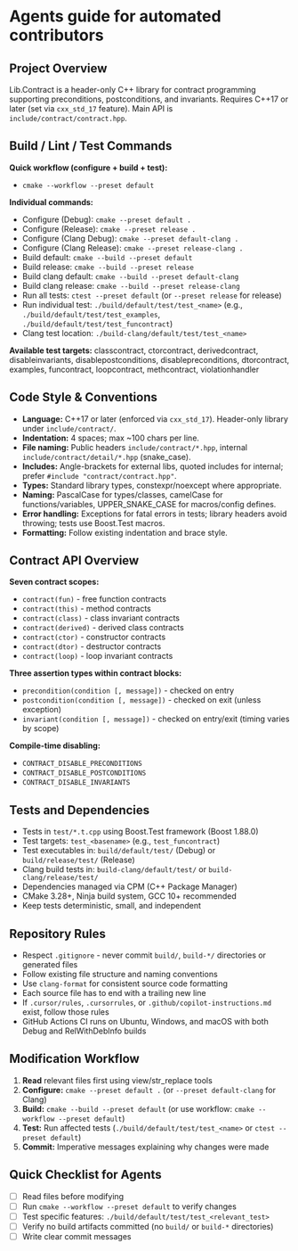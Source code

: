 # Agents guide for automated contributors

## Project Overview
Lib.Contract is a header-only C++ library for contract programming supporting preconditions, postconditions, and invariants. Requires C++17 or later (set via `cxx_std_17` feature). Main API is `include/contract/contract.hpp`.

## Build / Lint / Test Commands
**Quick workflow (configure + build + test):**
- `cmake --workflow --preset default`

**Individual commands:**
- Configure (Debug): `cmake --preset default .`
- Configure (Release): `cmake --preset release .`
- Configure (Clang Debug): `cmake --preset default-clang .`
- Configure (Clang Release): `cmake --preset release-clang .`
- Build default: `cmake --build --preset default`
- Build release: `cmake --build --preset release`
- Build clang default: `cmake --build --preset default-clang`
- Build clang release: `cmake --build --preset release-clang`
- Run all tests: `ctest --preset default` (or `--preset release` for release)
- Run individual test: `./build/default/test/test_<name>` (e.g., `./build/default/test/test_examples`, `./build/default/test/test_funcontract`)
- Clang test location: `./build-clang/default/test/test_<name>`

**Available test targets:** classcontract, ctorcontract, derivedcontract, disableinvariants, disablepostconditions, disablepreconditions, dtorcontract, examples, funcontract, loopcontract, methcontract, violationhandler

## Code Style & Conventions
- **Language:** C++17 or later (enforced via `cxx_std_17`). Header-only library under `include/contract/`.
- **Indentation:** 4 spaces; max ~100 chars per line.
- **File naming:** Public headers `include/contract/*.hpp`, internal `include/contract/detail/*.hpp` (snake_case).
- **Includes:** Angle-brackets for external libs, quoted includes for internal; prefer `#include "contract/contract.hpp"`.
- **Types:** Standard library types, constexpr/noexcept where appropriate.
- **Naming:** PascalCase for types/classes, camelCase for functions/variables, UPPER_SNAKE_CASE for macros/config defines.
- **Error handling:** Exceptions for fatal errors in tests; library headers avoid throwing; tests use Boost.Test macros.
- **Formatting:** Follow existing indentation and brace style.

## Contract API Overview
**Seven contract scopes:**
- `contract(fun)` - free function contracts
- `contract(this)` - method contracts
- `contract(class)` - class invariant contracts
- `contract(derived)` - derived class contracts
- `contract(ctor)` - constructor contracts
- `contract(dtor)` - destructor contracts
- `contract(loop)` - loop invariant contracts

**Three assertion types within contract blocks:**
- `precondition(condition [, message])` - checked on entry
- `postcondition(condition [, message])` - checked on exit (unless exception)
- `invariant(condition [, message])` - checked on entry/exit (timing varies by scope)

**Compile-time disabling:**
- `CONTRACT_DISABLE_PRECONDITIONS`
- `CONTRACT_DISABLE_POSTCONDITIONS`
- `CONTRACT_DISABLE_INVARIANTS`

## Tests and Dependencies
- Tests in `test/*.t.cpp` using Boost.Test framework (Boost 1.88.0)
- Test targets: `test_<basename>` (e.g., `test_funcontract`)
- Test executables in: `build/default/test/` (Debug) or `build/release/test/` (Release)
- Clang build tests in: `build-clang/default/test/` or `build-clang/release/test/`
- Dependencies managed via CPM (C++ Package Manager)
- CMake 3.28+, Ninja build system, GCC 10+ recommended
- Keep tests deterministic, small, and independent

## Repository Rules
- Respect `.gitignore` - never commit `build/`, `build-*/` directories or generated files
- Follow existing file structure and naming conventions
- Use `clang-format` for consistent source code formatting
- Each source file has to end with a trailing new line
- If `.cursor/rules`, `.cursorrules`, or `.github/copilot-instructions.md` exist, follow those rules
- GitHub Actions CI runs on Ubuntu, Windows, and macOS with both Debug and RelWithDebInfo builds

## Modification Workflow
1. **Read** relevant files first using view/str_replace tools
2. **Configure:** `cmake --preset default .` (or `--preset default-clang` for Clang)
3. **Build:** `cmake --build --preset default` (or use workflow: `cmake --workflow --preset default`)
4. **Test:** Run affected tests (`./build/default/test/test_<name>` or `ctest --preset default`)
5. **Commit:** Imperative messages explaining why changes were made

## Quick Checklist for Agents
- [ ] Read files before modifying
- [ ] Run `cmake --workflow --preset default` to verify changes
- [ ] Test specific features: `./build/default/test/test_<relevant_test>`
- [ ] Verify no build artifacts committed (no `build/` or `build-*` directories)
- [ ] Write clear commit messages
